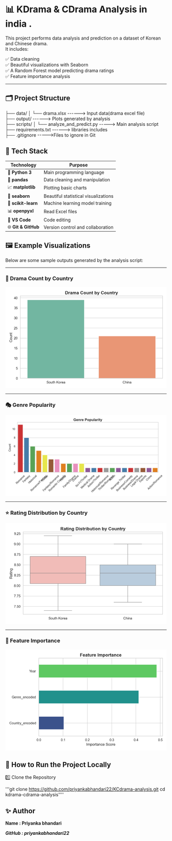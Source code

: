 # 📊 KDrama & CDrama Analysis in india .

This project performs data analysis and prediction on a dataset of Korean and Chinese drama.  
It includes:

✅ Data cleaning  
✅ Beautiful visualizations with Seaborn  
✅ A Random Forest model predicting drama ratings  
✅ Feature importance analysis

---

## 🗂️ Project Structure

├── data/
│ └── drama.xlsx ------> Input data(drama excel file)    
├── output/      ------> Plots generated by analysis    
├── scripts/
│ └── analyze_and_predict.py -----> Main analysis script         
├── requirements.txt        ------> libraries includes         
├── .gitignore    ----->Files to ignore in Git                   

## 🧰 Tech Stack

| Technology       | Purpose                                   |
|------------------|-------------------------------------------|
| 🐍 **Python 3**      | Main programming language               |
| 🧮 **pandas**        | Data cleaning and manipulation         |
| 📈 **matplotlib**    | Plotting basic charts                  |
| 🎨 **seaborn**       | Beautiful statistical visualizations   |
| 🧠 **scikit-learn**  | Machine learning model training        |
| 📊 **openpyxl**      | Read Excel files                       |
| 📝 **VS Code**       | Code editing                           |
| 🌐 **Git & GitHub**  | Version control and collaboration      |


## 🖼️ Example Visualizations

Below are some sample outputs generated by the analysis script:

---

### 🎯 Drama Count by Country
![Drama Count](output/drama_count_country.png)

---

### 🎭 Genre Popularity
![Genre Popularity](output/genre_popularity.png)

---

### ⭐ Rating Distribution by Country
![Rating Distribution](output/rating_distribution_country.png)

---

### 🧠 Feature Importance
![Feature Importance](output/feature_importance.png)

## 🚀 How to Run the Project Locally

1️⃣ Clone the Repository


'''git clone https://github.com/priyankabhandari22/KCdrama-analysis.git
cd kdrama-cdrama-analysis''''


## ✨ Author
**Name : Priyanka bhandari**

***GitHub : priyankabhandari22***

